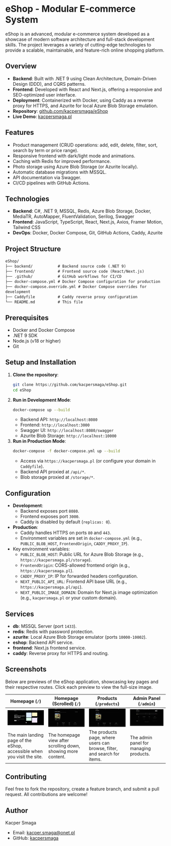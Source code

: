 # eShop - Modular E-commerce System

eShop is an advanced, modular e-commerce system developed as a showcase of modern software architecture and full-stack development skills. The project leverages a variety of cutting-edge technologies to provide a scalable, maintainable, and feature-rich online shopping platform.

## Overview
- **Backend**: Built with .NET 9 using Clean Architecture, Domain-Driven Design (DDD), and CQRS patterns.
- **Frontend**: Developed with React and Next.js, offering a responsive and SEO-optimized user interface.
- **Deployment**: Containerized with Docker, using Caddy as a reverse proxy for HTTPS, and Azurite for local Azure Blob Storage emulation.
- **Repository**: [github.com/kacpersmaga/eShop](https://github.com/kacpersmaga/eShop)
- **Live Demo**: [kacpersmaga.pl](https://kacpersmaga.pl)

## Features
- Product management (CRUD operations: add, edit, delete, filter, sort, search by term or price range).
- Responsive frontend with dark/light mode and animations.
- Caching with Redis for improved performance.
- Photo storage using Azure Blob Storage (or Azurite locally).
- Automatic database migrations with MSSQL.
- API documentation via Swagger.
- CI/CD pipelines with GitHub Actions.

## Technologies
- **Backend**: C#, .NET 9, MSSQL, Redis, Azure Blob Storage, Docker, MediaTR, AutoMapper, FluentValidation, Serilog, Swagger
- **Frontend**: JavaScript, TypeScript, React, Next.js, Axios, Framer Motion, Tailwind CSS
- **DevOps**: Docker, Docker Compose, Git, GitHub Actions, Caddy, Azurite

## Project Structure
```
eShop/
├── backend/           # Backend source code (.NET 9)
├── frontend/          # Frontend source code (React/Next.js)
├── .github/           # GitHub workflows for CI/CD
├── docker-compose.yml # Docker Compose configuration for production
├── docker-compose.override.yml # Docker Compose overrides for development
├── Caddyfile          # Caddy reverse proxy configuration
└── README.md          # This file
```

## Prerequisites
- Docker and Docker Compose
- .NET 9 SDK
- Node.js (v18 or higher)
- Git

## Setup and Installation
1. **Clone the repository**:
   ```bash
   git clone https://github.com/kacpersmaga/eShop.git
   cd eShop
   ```
2. **Run in Development Mode**:
   ```bash
   docker-compose up --build
   ```
   - Backend API: `http://localhost:8080`
   - Frontend: `http://localhost:3000`
   - Swagger UI: `http://localhost:8080/swagger`
   - Azurite Blob Storage: `http://localhost:10000`
3. **Run in Production Mode**:
   ```bash
   docker-compose -f docker-compose.yml up --build
   ```
   - Access via `https://kacpersmaga.pl` (or configure your domain in `Caddyfile`).
   - Backend API proxied at `/api/*`.
   - Blob storage proxied at `/storage/*`.

## Configuration
- **Development**:
  - Backend exposes port `8080`.
  - Frontend exposes port `3000`.
  - Caddy is disabled by default (`replicas: 0`).
- **Production**:
  - Caddy handles HTTPS on ports `80` and `443`.
  - Environment variables are set in `docker-compose.yml` (e.g., `PUBLIC_BLOB_HOST`, `FrontendOrigin`, `CADDY_PROXY_IP`).
- Key environment variables:
  - `PUBLIC_BLOB_HOST`: Public URL for Azure Blob Storage (e.g., `https://kacpersmaga.pl/storage`).
  - `FrontendOrigin`: CORS-allowed frontend origin (e.g., `https://kacpersmaga.pl`).
  - `CADDY_PROXY_IP`: IP for forwarded headers configuration.
  - `NEXT_PUBLIC_API_URL`: Frontend API base URL (e.g., `https://kacpersmaga.pl/api`).
  - `NEXT_PUBLIC_IMAGE_DOMAIN`: Domain for Next.js image optimization (e.g., `kacpersmaga.pl` or your custom domain).

## Services
- **db**: MSSQL Server (port `1433`).
- **redis**: Redis with password protection.
- **azurite**: Local Azure Blob Storage emulator (ports `10000-10002`).
- **eshop**: Backend API service.
- **frontend**: Next.js frontend service.
- **caddy**: Reverse proxy for HTTPS and routing.

## Screenshots
Below are previews of the eShop application, showcasing key pages and their respective routes. Click each preview to view the full-size image.

| Homepage (`/`) | Homepage (Scrolled) (`/`) | Products (`/products`) | Admin Panel (`/admin`) |
|----------------|---------------------------|------------------------|-----------------------|
| [![Homepage Preview](screenshots/homepage1_preview.png)](screenshots/homepage1.png) | [![Homepage Scrolled Preview](screenshots/homepage2_preview.png)](screenshots/homepage2.png) | [![Products Preview](screenshots/products_preview.png)](screenshots/products.png) | [![Admin Panel Preview](screenshots/admin_preview.png)](screenshots/admin.png) |
| The main landing page of the eShop, accessible when you visit the site. | The homepage view after scrolling down, showing more content. | The products page, where users can browse, filter, and search for items. | The admin panel for managing products.

## Contributing
Feel free to fork the repository, create a feature branch, and submit a pull request. All contributions are welcome!

## Author
Kacper Smaga  
- Email: kacper.smaga@onet.pl  
- GitHub: [kacpersmaga](https://github.com/kacpersmaga)